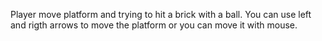 Player move platform and trying to hit a brick with a ball.
You can use left and rigth arrows to move the platform or you can move it with mouse.
